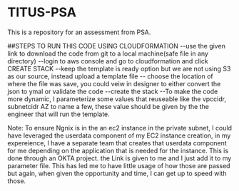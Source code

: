 # TITUS-PSA
This is a repository for an assessment from PSA.

##STEPS TO RUN THIS CODE USING CLOUDFORMATION
 --use the given link to download the code from git to a local machine(safe file in any directory)
 --login to aws console and go to cloudformation and click CREATE STACK
 --keep the template is ready option but we are not using S3 as our source, instead upload a template file
 -- choose the location of where the file was save, you could veiw in designer to either convert the json to ymal or validate the code
 --create the stack
 --To make the code more dynamic, I parameterize some values that reuseable like the vpccidr, subnetcidr AZ to name a few, these value should be given by the the engineer that will run the template.
 
 Note: To ensure Ngnix is in the an ec2 instance in the private subnet, I could have leveraged the userdata component of my EC2 instance creation, in my expereience, I have a separate team that creates that userdata component for me depending on the application that is needed for the instance. This is done through an OKTA project. the Link is given to me and I just add it to my parameter file. This has led me to have little usage of how those are passed but again, when given the opportunity and time, I can get up to speed with those.
